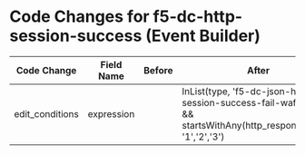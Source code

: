 # Code Changes for f5-dc-http-session-success (Event Builder)

| Code Change | Field Name | Before | After |
|-------------|------------|--------|-------|
| edit_conditions | expression |  | InList(type, 'f5-dc-json-http-session-success-fail-wafaction') && startsWithAny(http_response_code, '1','2','3') |